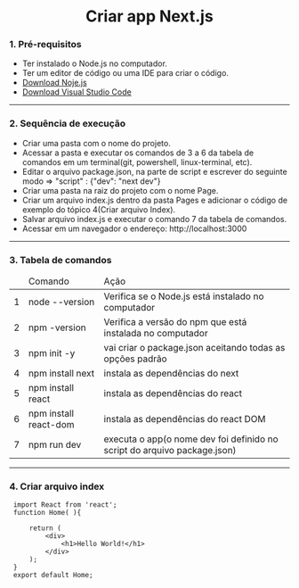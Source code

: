 <h1 align="center"> Criar app Next.js </h1>

<div>
     <h3 align="left">1. Pré-requisitos</h3>
     <ul>
          <li>Ter instalado o Node.js no computador.</li>
          <li>Ter um editor de código ou uma IDE para criar o código.</li>
          <li><a href="https://nodejs.org/en/download/">Download Noje.js</a></li>
          <li><a href="https://code.visualstudio.com/">Download Visual Studio Code</a></li>
     </ul>
</div>

<div>
<hr>
<h3 align="left">2. Sequência de execução </h3>
<ul>
     <li>Criar uma pasta com o nome do projeto.</li>
     <li>Acessar a pasta e executar os comandos de 3 a 6 da tabela de comandos em um terminal(git, powershell, linux-terminal, etc).</li>
     <li>Editar o arquivo package.json, na parte de script e escrever do seguinte modo => "script" : {"dev": "next dev"}</li>
     <li> Criar uma pasta na raiz do projeto com o nome Page.</li>
     <li> Criar um arquivo index.js dentro da pasta Pages e adicionar o código de exemplo do tópico 4(Criar arquivo Index).</li>
     <li> Salvar arquivo index.js e executar o comando 7 da tabela de comandos.</li>
     <li>Acessar em um navegador o endereço: http://localhost:3000</li>
</ul>
</div>

<div>
<hr>
<h3 align="left">3. Tabela de comandos</h3>
<table>
     <thead>
          <tr>
               <td></td>
               <td>Comando</td>
               <td>Ação</td>
          </tr>
     </thead>
     <tbody>
           <tr>
               <td>1</td>
               <td>node --version</td>
               <td>Verifica se o Node.js está instalado no computador</td>
          </tr>
           <tr>
               <td>2</td>
               <td>npm -version</td>
               <td>Verifica a versão do npm que está instalada no computador</td>
          </tr>
          <tr>
               <td>3</td>
               <td>npm init -y</td>
               <td>vai criar o package.json aceitando todas as opções padrão</td>
          </tr>
          <tr>
               <td>4</td>
               <td>npm install next</td>
               <td>instala as dependências do next</td>
          </tr>
          <tr>
               <td>5</td>
               <td>npm install react</td>
               <td>instala as dependências do react</td>
          </tr>
          <tr>
               <td>6</td>
               <td>npm install react-dom</td>
               <td>instala as dependências do react DOM</td>
          </tr>
          <tr>
               <td>7</td>
               <td>npm run dev</td>
               <td>executa o app(o nome dev foi definido no script do arquivo package.json)</td>
          </tr>
     </tbody>
</table>
</div>

<div>
<hr>
<h3 align="left">4. Criar arquivo index </h3>
<div>
     
     import React from 'react';
     function Home( ){

         return (
             <div>
                 <h1>Hello World!</h1>
             </div>
         );
     }
     export default Home;     
</div>
</div>     


